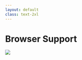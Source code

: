 ```yaml
---
layout: default
class: text-2xl
---
```


# Browser Support

<img src="/images/layers-99.png" class="mt-5 h-90 m-auto max-w-full" />
